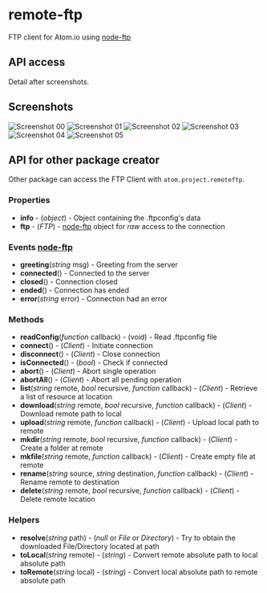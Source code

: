 # remote-ftp

FTP client for Atom.io using [node-ftp](https://github.com/mscdex/node-ftp)

## API access

Detail after screenshots.

## Screenshots

![Screenshot 00](https://raw.githubusercontent.com/mgrenier/remote-ftp/dev/images/remote-ftp-00.png)
![Screenshot 01](https://raw.githubusercontent.com/mgrenier/remote-ftp/dev/images/remote-ftp-01.png)
![Screenshot 02](https://raw.githubusercontent.com/mgrenier/remote-ftp/dev/images/remote-ftp-02.png)
![Screenshot 03](https://raw.githubusercontent.com/mgrenier/remote-ftp/dev/images/remote-ftp-03.png)
![Screenshot 04](https://raw.githubusercontent.com/mgrenier/remote-ftp/dev/images/remote-ftp-04.png)
![Screenshot 05](https://raw.githubusercontent.com/mgrenier/remote-ftp/dev/images/remote-ftp-05.png)

## API for other package creator

Other package can access the FTP Client with ```atom.project.remoteftp```.

### Properties
* **info** - (_object_) - Object containing the .ftpconfig's data
* **ftp** - (_FTP_) - [node-ftp](https://github.com/mscdex/node-ftp) object for _raw_ access to the connection

### Events [node-ftp](https://github.com/mscdex/node-ftp#events)
* **greeting**(_string_ msg) - Greeting from the server
* **connected**() - Connected to the server
* **closed**() - Connection closed
* **ended**() - Connection has ended
* **error**(_string_ error) - Connection had an error

### Methods
* **readConfig**(_function_ callback) - (void) - Read .ftpconfig file
* **connect**() - (_Client_) - Initiate connection
* **disconnect**() - (_Client_) - Close connection
* **isConnected**() - (_bool_) - Check if connected
* **abort**() - (_Client_) - Abort single operation
* **abortAll**() - (_Client_) - Abort all pending operation
* **list**(_string_ remote, _bool_ recursive, _function_ callback) - (_Client_) - Retrieve a list of resource at location
* **download**(_string_ remote, _bool_ recursive, _function_ callback) - (_Client_) - Download remote path to local
* **upload**(_string_ remote, _function_ callback) - (_Client_) - Upload local path to remote
* **mkdir**(_string_ remote, _bool_ recursive, _function_ callback) - (_Client_) - Create a folder at remote
* **mkfile**(_string_ remote, _function_ callback) - (_Client_) - Create empty file at remote
* **rename**(_string_ source, _string_ destination, _function_ callback) - (_Client_) - Rename remote to destination
* **delete**(_string_ remote, _bool_ recursive, _function_ callback) - (_Client_) - Delete remote location

### Helpers

* **resolve**(_string_ path) - (_null_ or _File_ or _Directory_) - Try to obtain the downloaded File/Directory located at path
* **toLocal**(_string_ remote) - (_string_) - Convert remote absolute path to local absolute path
* **toRemote**(_string_ local) - (_string_) - Convert local absolute path to remote absolute path
